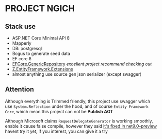 # PROJECT NGICH

## Stack use

- ASP.NET Core Minimal API 8
- Mapperly
- DB: postgresql
- Bogus to generate seed data
- EF core 8
- [EFCore.GenericRepository](https://github.com/TanvirArjel/EFCore.GenericRepository) *excellent project recommend checking out*
- [Z.EntityFramework.Extensions](https://github.com/zzzprojects/EntityFramework-Extensions) 
- almost anything use source gen json serializer (except swagger)

## Attention

Although everything is Trimmed friendly, this project use swagger which use `System.Reflection`
under the hood, and of course `Entity Framework Core`, which mean this project can not be **Publish AOT**

Although Microsoft claims `RequestDelegateGenerator` is working smoothly, enable it cause false compile,
however they said [it's fixed in net9.0-preview](https://github.com/dotnet/aspnetcore/issues/52989#issuecomment-1871452410)
havent try it yet, if you interest, you can give it a try